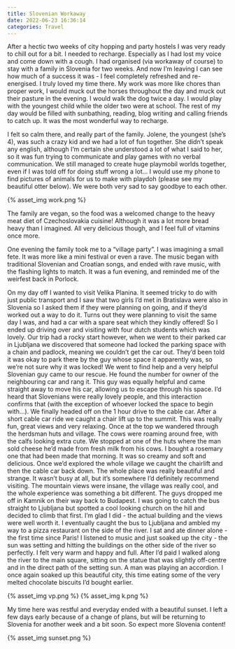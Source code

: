 ```yaml
---
title: Slovenian Workaway
date: 2022-06-23 16:36:14
categories: Travel
---
```

After a hectic two weeks of city hopping and party hostels I was very ready to chill out for a bit. I needed to recharge. Especially as I had lost my voice and come down with a cough. I had organised (via workaway of course) to stay with a family in Slovenia for two weeks. And now I’m leaving I can see how much of a success it was - I feel completely refreshed and re-energised. I truly loved my time there. My work was more like chores than proper work, I would muck out the horses throughout the day and muck out their pasture in the evening. I would walk the dog twice a day. I would play with the youngest child while the older two were at school. The rest of my day would be filled with sunbathing, reading, blog writing and calling friends to catch up. It was the most wonderful way to recharge.

I felt so calm there, and really part of the family. Jolene, the youngest (she’s 4), was such a crazy kid and we had a lot of fun together. She didn’t speak any english, although I’m certain she understood a lot of what I said to her, so it was fun trying to communicate and play games with no verbal communication. We still managed to create huge playmobil worlds together, even if I was told off for doing stuff wrong a lot… I would use my phone to find pictures of animals for us to make with playdoh (please see my beautiful otter below). We were both very sad to say goodbye to each other.

{% asset_img work.png %}

The family are vegan, so the food was a welcomed change to the heavy meat diet of Czechoslovakia cuisine! Although it was a lot more bread heavy than I imagined. All very delicious though, and I feel full of vitamins once more.

One evening the family took me to a “village party”. I was imagining a small fete. It was more like a mini festival or even a rave. The music began with traditional Slovenian and Croatian songs, and ended with rave music, with the flashing lights to match. It was a fun evening, and reminded me of the weirfest back in Porlock. 

On my day off I wanted to visit Velika Planina. It seemed tricky to do with just public transport and I saw that two girls I’d met in Bratislava were also in Slovenia so I asked them if they were planning on going, and if they’d worked out a way to do it. Turns out they were planning to visit the same day I was, and had a car with a spare seat which they kindly offered! So I ended up driving over and visiting with four dutch students which was lovely. Our trip had a rocky start however, when we went to their parked car in Ljubljana we discovered that someone had locked the parking space with a chain and padlock, meaning we couldn’t get the car out. They’d been told it was okay to park there by the guy whose space it apparently was, so we’re not sure why it was locked! We went to find help and a very helpful Slovenian guy came to our rescue. He found the number for owner of the neighbouring car and rang it. This guy was equally helpful and came straight away to move his car, allowing us to escape through his space. I’d heard that Slovenians were really lovely people, and this interaction confirms that (with the exception of whoever locked the space to begin with…). We finally headed off on the 1 hour drive to the cable car. After a short cable car ride we caught a chair lift up to the summit. This was really fun, great views and very relaxing. Once at the top we wandered through the herdsman huts and village. The cows were roaming around free, with the calfs looking extra cute. We stopped at one of the huts where the man sold cheese he’d made from fresh milk from his cows. I bought a rosemary one that had been made that morning. It was so creamy and soft and delicious. Once we’d explored the whole village we caught the chairlift and then the cable car back down. The whole place was really beautiful and strange. It wasn’t busy at all, but it’s somewhere I’d definitely recommend visiting. The mountain views were insane, the village was really cool, and the whole experience was something a bit different. The guys dropped me off in Kamnik on their way back to Budapest. I was going to catch the bus straight to Ljubljana but spotted a cool looking church on the hill and decided to climb that first. I’m glad I did - the actual building and the views were well worth it. I eventually caught the bus to Ljubljana and ambled my way to a pizza restaurant on the side of the river. I sat and ate dinner alone - the first time since Paris! I listened to music and just soaked up the city - the sun was setting and hitting the buildings on the other side of the river so perfectly. I felt very warm and happy and full. After I’d paid I walked along the river to the main square, sitting on the statue that was slightly off-centre and in the direct path of the setting sun. A man was playing an accordion. I once again soaked up this beautiful city, this time eating some of the very melted chocolate biscuits I’d bought earlier.

{% asset_img vp.png %}
{% asset_img k.png %}

My time here was restful and everyday ended with a beautiful sunset. I left a few days early because of a change of plans, but will be returning to Slovenia for another week and a bit soon. So expect more Slovenia content!

{% asset_img sunset.png %}